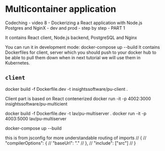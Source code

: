# Multicontainer application

Codeching - video 8 - Dockerizing a React application with Node.js Postgres and NginX - dev and prod - step by step - PART 1


It contains React client, Node.js backend, PostgreSQL and Nginx

You can run it in development mode: docker-compose up --build
It contains Dockerfiles for client, server which you should push to your docker hub to be able
to pull them down when in next tutorial we will use them in Kubernetes.

## `client` ##

docker build -f Dockerfile.dev -t insightssoftware/pu-client .

Client part is based on React contenerized
docker run -it -p 4002:3000 insightssoftware/pu-multicient

docker build -f Dockerfile.dev -t lav/pu-multiserver .
docker run -it -p 4003:5000 lav/pu-multiserver

 docker-compose up --build


this is from jsconfig for more understandable routing of imports
// {
//     "compilerOptions": {
//         "baseUrl": "."
//     },
//     "include": ["src"]
// }
